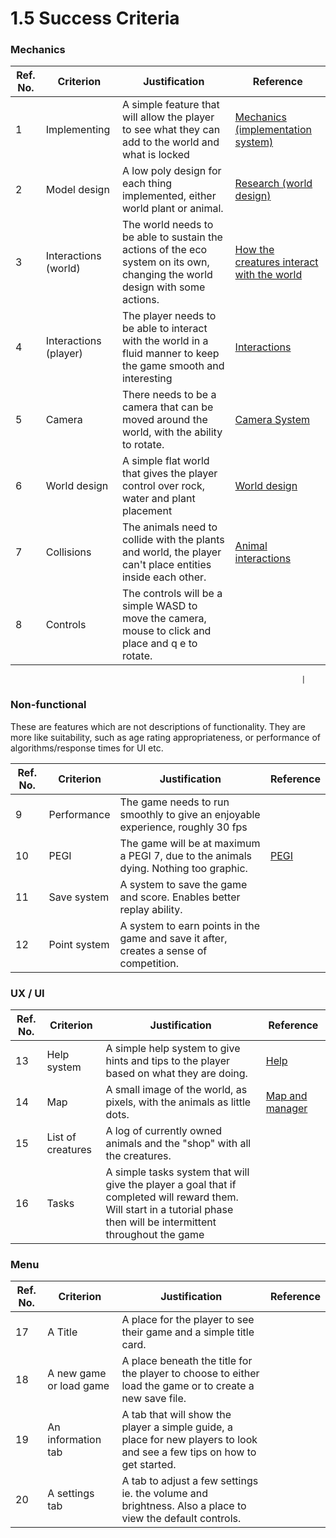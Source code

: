 # 1.5 Success Criteria

### Mechanics

| Ref. No. | Criterion             | Justification                                                                                                                 | Reference                                                                                                          |
| -------- | --------------------- | ----------------------------------------------------------------------------------------------------------------------------- | ------------------------------------------------------------------------------------------------------------------ |
| 1        | Implementing          | A simple feature that will allow the player to see what they can add to the world and what is locked                          | [Mechanics (implementation system)](1.4a-features-of-the-proposed-solution.md)                                     |
| 2        | Model design          | A low poly design for each thing implemented, either world plant or animal.                                                   | [Research (world design)](1.3-research-the-problem.md#world-design-and-art-style)                                  |
| 3        | Interactions (world)  | The world needs to be able to sustain the actions of the eco system on its own, changing the world design with some actions.  | [How the creatures interact with the world](1.3-research-the-problem.md#how-the-creatures-interact-with-the-world) |
| 4        | Interactions (player) | The player needs to be able to interact with the world in a fluid manner to keep the game smooth and interesting              | [Interactions](1.4a-features-of-the-proposed-solution.md#interactions)                                             |
| 5        | Camera                | There needs to be a camera that can be moved around the world, with the ability to rotate.                                    | [Camera System](1.4a-features-of-the-proposed-solution.md#camera-system)                                           |
| 6        | World design          | A simple flat world that gives the player control over rock, water and plant placement                                        | [World design](1.3-research-the-problem.md#world-design-and-art-style)                                             |
| 7        | Collisions            | The animals need to collide with the plants and world, the player can't place entities inside each other.                     | [Animal interactions](1.4a-features-of-the-proposed-solution.md#animal-interactions)                               |
| 8        | Controls              | The controls will be a simple WASD to move the camera, mouse to click and place and q e to rotate.                            |                                                                                                                    |

```
                                                                 |
```

### Non-functional

These are features which are not descriptions of functionality. They are more like suitability, such as age rating appropriateness, or performance of algorithms/response times for UI etc.

| Ref. No. | Criterion    | Justification                                                                           | Reference                        |
| -------- | ------------ | --------------------------------------------------------------------------------------- | -------------------------------- |
| 9        | Performance  | The game needs to run smoothly to give an enjoyable experience, roughly 30 fps          |                                  |
| 10       | PEGI         | The game will be at maximum a PEGI 7, due to the animals dying. Nothing too graphic.    | [PEGI](1.2-stakeholders.md#pegi) |
| 11       | Save system  | A system to save the game and score. Enables better replay ability.                     |                                  |
| 12       | Point system | A system to earn points in the game and save it after, creates a sense of competition.  |                                  |

### UX / UI

| Ref. No. | Criterion         | Justification                                                                                                                                                           | Reference                                                      |
| -------- | ----------------- | ----------------------------------------------------------------------------------------------------------------------------------------------------------------------- | -------------------------------------------------------------- |
| 13       | Help system       | A simple help system to give hints and tips to the player based on what they are doing.                                                                                 | [Help](1.4a-features-of-the-proposed-solution.md#help-system)  |
| 14       | Map               | A small image of the world, as pixels, with the animals as little dots.                                                                                                 | [Map and manager](1.3-research-the-problem.md#map-and-manager) |
| 15       | List of creatures | A log of currently owned animals and the "shop" with all the creatures.                                                                                                 |                                                                |
| 16       | Tasks             | A simple tasks system that will give the player a goal that if completed will reward them. Will start in a tutorial phase then will be intermittent throughout the game |                                                                |

### Menu

| Ref. No. | Criterion                | Justification                                                                                                             | Reference |
| -------- | ------------------------ | ------------------------------------------------------------------------------------------------------------------------- | --------- |
| 17       | A Title                  | A place for the player to see their game and a simple title card.                                                         |           |
| 18       | A new game or load game  | A place beneath the title for the player to choose to either load the game or to create a new save file.                  |           |
| 19       | An information tab       | A tab that will show the player a simple guide, a place for new players to look and see a few tips on how to get started. |           |
| 20       | A settings tab           | A tab to adjust a few settings ie. the volume and brightness. Also a place to view the default controls.                  |           |

